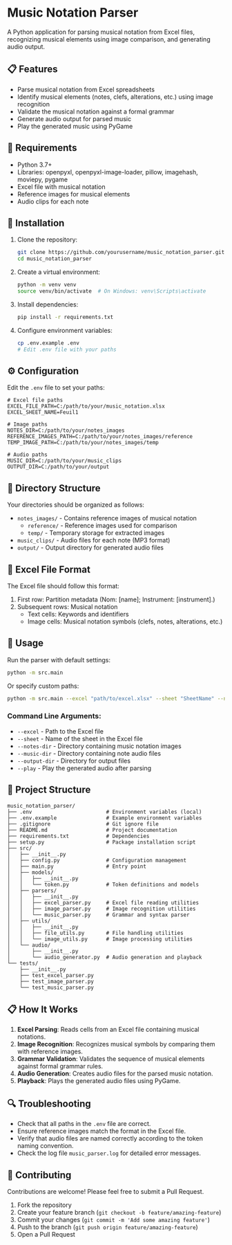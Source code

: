 # Music Notation Parser

A Python application for parsing musical notation from Excel files, recognizing musical elements using image comparison, and generating audio output.

## 📋 Features

- Parse musical notation from Excel spreadsheets
- Identify musical elements (notes, clefs, alterations, etc.) using image recognition
- Validate the musical notation against a formal grammar
- Generate audio output for parsed music
- Play the generated music using PyGame

## 🔧 Requirements

- Python 3.7+
- Libraries: openpyxl, openpyxl-image-loader, pillow, imagehash, moviepy, pygame
- Excel file with musical notation
- Reference images for musical elements
- Audio clips for each note

## 🚀 Installation

1. Clone the repository:
   ```bash
   git clone https://github.com/yourusername/music_notation_parser.git
   cd music_notation_parser
   ```

2. Create a virtual environment:
   ```bash
   python -m venv venv
   source venv/bin/activate  # On Windows: venv\Scripts\activate
   ```

3. Install dependencies:
   ```bash
   pip install -r requirements.txt
   ```

4. Configure environment variables:
   ```bash
   cp .env.example .env
   # Edit .env file with your paths
   ```

## ⚙️ Configuration

Edit the `.env` file to set your paths:

```
# Excel file paths
EXCEL_FILE_PATH=C:/path/to/your/music_notation.xlsx
EXCEL_SHEET_NAME=Feuil1

# Image paths
NOTES_DIR=C:/path/to/your/notes_images
REFERENCE_IMAGES_PATH=C:/path/to/your/notes_images/reference
TEMP_IMAGE_PATH=C:/path/to/your/notes_images/temp

# Audio paths
MUSIC_DIR=C:/path/to/your/music_clips
OUTPUT_DIR=C:/path/to/your/output
```

## 📂 Directory Structure

Your directories should be organized as follows:

- `notes_images/` - Contains reference images of musical notation
  - `reference/` - Reference images used for comparison
  - `temp/` - Temporary storage for extracted images
- `music_clips/` - Audio files for each note (MP3 format)
- `output/` - Output directory for generated audio files

## 📝 Excel File Format

The Excel file should follow this format:

1. First row: Partition metadata (Nom: [name]; Instrument: [instrument].)
2. Subsequent rows: Musical notation
   - Text cells: Keywords and identifiers
   - Image cells: Musical notation symbols (clefs, notes, alterations, etc.)

## 🎵 Usage

Run the parser with default settings:

```bash
python -m src.main
```

Or specify custom paths:

```bash
python -m src.main --excel "path/to/excel.xlsx" --sheet "SheetName" --notes-dir "path/to/notes" --music-dir "path/to/music" --output-dir "path/to/output" --play
```

### Command Line Arguments:

- `--excel` - Path to the Excel file
- `--sheet` - Name of the sheet in the Excel file
- `--notes-dir` - Directory containing music notation images
- `--music-dir` - Directory containing note audio files
- `--output-dir` - Directory for output files
- `--play` - Play the generated audio after parsing

## 🧩 Project Structure

```
music_notation_parser/
├── .env                        # Environment variables (local)
├── .env.example                # Example environment variables
├── .gitignore                  # Git ignore file
├── README.md                   # Project documentation
├── requirements.txt            # Dependencies
├── setup.py                    # Package installation script
├── src/
│   ├── __init__.py
│   ├── config.py               # Configuration management
│   ├── main.py                 # Entry point
│   ├── models/
│   │   ├── __init__.py
│   │   └── token.py            # Token definitions and models
│   ├── parsers/
│   │   ├── __init__.py
│   │   ├── excel_parser.py     # Excel file reading utilities
│   │   ├── image_parser.py     # Image recognition utilities
│   │   └── music_parser.py     # Grammar and syntax parser
│   ├── utils/
│   │   ├── __init__.py
│   │   ├── file_utils.py       # File handling utilities
│   │   └── image_utils.py      # Image processing utilities
│   └── audio/
│       ├── __init__.py
│       └── audio_generator.py  # Audio generation and playback
└── tests/
    ├── __init__.py
    ├── test_excel_parser.py
    ├── test_image_parser.py
    └── test_music_parser.py
```

## 📋 How It Works

1. **Excel Parsing**: Reads cells from an Excel file containing musical notations.
2. **Image Recognition**: Recognizes musical symbols by comparing them with reference images.
3. **Grammar Validation**: Validates the sequence of musical elements against formal grammar rules.
4. **Audio Generation**: Creates audio files for the parsed music notation.
5. **Playback**: Plays the generated audio files using PyGame.

## 🔍 Troubleshooting

- Check that all paths in the `.env` file are correct.
- Ensure reference images match the format in the Excel file.
- Verify that audio files are named correctly according to the token naming convention.
- Check the log file `music_parser.log` for detailed error messages.

## 🤝 Contributing

Contributions are welcome! Please feel free to submit a Pull Request.

1. Fork the repository
2. Create your feature branch (`git checkout -b feature/amazing-feature`)
3. Commit your changes (`git commit -m 'Add some amazing feature'`)
4. Push to the branch (`git push origin feature/amazing-feature`)
5. Open a Pull Request
